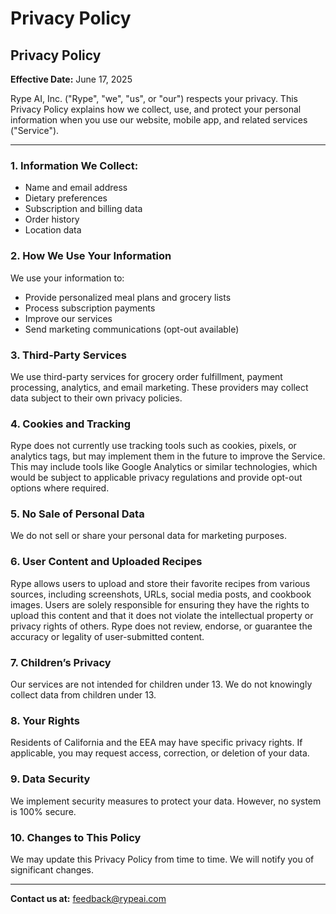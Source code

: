 # Privacy Policy
## Privacy Policy  
**Effective Date:** June 17, 2025

Rype AI, Inc. ("Rype", "we", "us", or "our") respects your privacy. This Privacy Policy explains how we collect, use, and protect your personal information when you use our website, mobile app, and related services ("Service").

---

### 1. Information We Collect:
- Name and email address  
- Dietary preferences  
- Subscription and billing data  
- Order history  
- Location data  

### 2. How We Use Your Information
We use your information to:
- Provide personalized meal plans and grocery lists  
- Process subscription payments  
- Improve our services  
- Send marketing communications (opt-out available)  

### 3. Third-Party Services  
We use third-party services for grocery order fulfillment, payment processing, analytics, and email marketing. These providers may collect data subject to their own privacy policies.

### 4. Cookies and Tracking  
Rype does not currently use tracking tools such as cookies, pixels, or analytics tags, but may implement them in the future to improve the Service. This may include tools like Google Analytics or similar technologies, which would be subject to applicable privacy regulations and provide opt-out options where required.

### 5. No Sale of Personal Data  
We do not sell or share your personal data for marketing purposes.

### 6. User Content and Uploaded Recipes  
Rype allows users to upload and store their favorite recipes from various sources, including screenshots, URLs, social media posts, and cookbook images. Users are solely responsible for ensuring they have the rights to upload this content and that it does not violate the intellectual property or privacy rights of others. Rype does not review, endorse, or guarantee the accuracy or legality of user-submitted content.

### 7. Children’s Privacy  
Our services are not intended for children under 13. We do not knowingly collect data from children under 13.

### 8. Your Rights  
Residents of California and the EEA may have specific privacy rights. If applicable, you may request access, correction, or deletion of your data.

### 9. Data Security  
We implement security measures to protect your data. However, no system is 100% secure.

### 10. Changes to This Policy  
We may update this Privacy Policy from time to time. We will notify you of significant changes.

---

**Contact us at:** [feedback@rypeai.com](mailto:feedback@rypeai.com)
